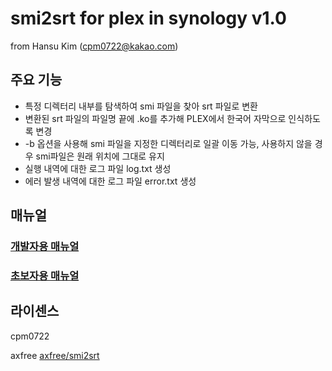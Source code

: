 # smi2srt for plex in synology v1.0

from Hansu Kim (cpm0722@kakao.com)

## 주요 기능
- 특정 디렉터리 내부를 탐색하여 smi 파일을 찾아 srt 파일로 변환
- 변환된 srt 파일의 파일명 끝에 .ko를 추가해 PLEX에서 한국어 자막으로 인식하도록 변경
- -b 옵션을 사용해 smi 파일을 지정한 디렉터리로 일괄 이동 가능, 사용하지 않을 경우 smi파일은 원래 위치에 그대로 유지
- 실행 내역에 대한 로그 파일 log.txt 생성
- 에러 발생 내역에 대한 로그 파일 error.txt 생성

## 매뉴얼
### [개발자용 매뉴얼](https://www.notion.so/cpm0722/smi2srt-for-plex-in-synology-7972146aa67f4f27ac2d08991c477839)
### [초보자용 매뉴얼](https://www.notion.so/cpm0722/smi2srt-for-plex-in-synology-229efd42fe90465f871324914569d29f)

## 라이센스
    
cpm0722

axfree [axfree/smi2srt](https://github.com/axfree/smi2srt)
